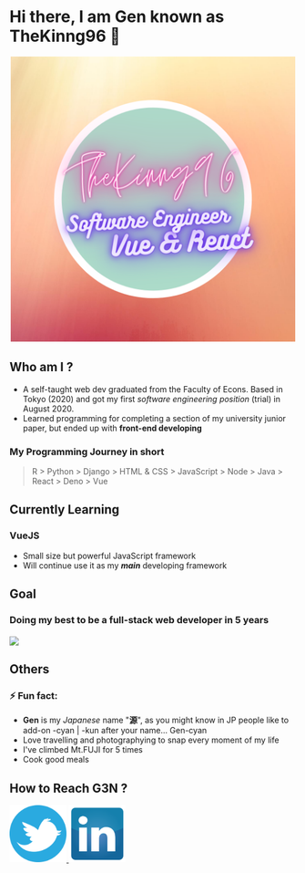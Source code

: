 # Hi there, I am Gen known as TheKinng96 👾
<p align="center">
  <img src="https://github.com/TheKinng96/TheKinng96/blob/master/you.png" height="500px" />
</p>

## Who am I ?
- A self-taught web dev graduated from the Faculty of Econs. Based in Tokyo (2020) and got my first *software engineering position* (trial) in August 2020.
- Learned programming for completing a section of my university junior paper, but ended up with **front-end developing**

### My Programming Journey in short
> R > Python > Django > HTML & CSS > JavaScript > Node > Java > React > Deno > Vue

## Currently Learning 
### VueJS
- Small size but powerful JavaScript framework
- Will continue use it as my ***main*** developing framework

## Goal
### Doing my best to be a full-stack web developer in 5 years
<a href="#" align="center">
  <img align="center" src="https://github-readme-stats.vercel.app/api?username=thekinng96" />
</a>

## Others
### ⚡ Fun fact:
- **Gen** is my *Japanese* name "**源**", as you might know in JP people like to add-on -cyan | -kun after your name... Gen-cyan
- Love travelling and photographying to snap every moment of my life
- I've climbed Mt.FUJI for 5 times 
- Cook good meals

## How to Reach G3N ?
<a href="https://twitter.com/TheKinng96" target="_blank">
  <img src="https://github.com/TheKinng96/TheKinng96/blob/master/pngwing.com.png" width="100px"/>
</a>
<a href="https://www.linkedin.com/in/fengyuan-yap-489b7b126/" target="_blank">
  <img src="https://github.com/TheKinng96/TheKinng96/blob/master/pngwing.com%20(1).png" width="100px"/>
</a>
